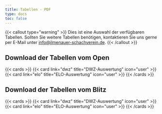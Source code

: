 ```yaml
---
title: Tabellen - PDF
type: docs
toc: false
---
```


{{< callout type="warning" >}}
 Dies ist eine Auswahl der verfügbaren Tabellen. Sollten Sie weitere Tabellen benötigen, kontaktieren Sie uns gerne per E-Mail unter [info@ilmenauer-schachverein.de](mailto:info@ilmenauer-schachverein.de).
{{< /callout >}}


## Download der Tabellen vom Open


{{< cards >}}
  {{< card link="dwz" title="DWZ-Auswertung" icon="user" >}}
  {{< card link="elo" title="ELO-Auswertung" icon="user" >}}
{{< /cards >}}


## Download der Tabellen vom Blitz

{{< cards >}}
  {{< card link="dwz" title="DWZ-Auswertung" icon="user" >}}
  {{< card link="elo" title="ELO-Auswertung" icon="user" >}}
{{< /cards >}}